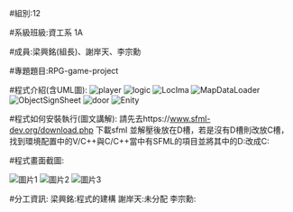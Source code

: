 #組別:12

#系級班級:資工系 1A

#成員:梁興銘(組長)、謝岸天、李宗勳

#專題題目:RPG-game-project

#程式介紹(含UML圖):
![player](https://github.com/Grooi/RPG-game-project-/assets/165006213/71787147-e3db-4863-8aa0-5c52b4c36208)
![logic](https://github.com/Grooi/RPG-game-project-/assets/165006213/f28a86e2-4f25-4be2-bb65-e6cf60074668)
![LocIma](https://github.com/Grooi/RPG-game-project-/assets/165006213/2d7e942c-c08e-42c7-b741-913f6821b073)
![MapDataLoader](https://github.com/Grooi/RPG-game-project-/assets/165006213/70940ab0-896f-470c-bbef-ade65ff3102e)
![ObjectSignSheet](https://github.com/Grooi/RPG-game-project-/assets/165006213/e655c1bd-4d91-4860-a0bc-bb7cc76c94d9)
![door](https://github.com/Grooi/RPG-game-project-/assets/165006213/7f1d7308-9513-460d-946e-0959bab8ad3f)
![Enity](https://github.com/Grooi/RPG-game-project-/assets/165006213/18019edb-b16b-49a5-8ff0-0754ef89a329)


#程式如何安裝執行(圖文講解):
請先去https://www.sfml-dev.org/download.php 下載sfml
並解壓後放在D槽，若是沒有D槽則改放C槽，找到環境配置中的V/C++與C/C++當中有SFML的項目並將其中的D:改成C:


#程式畫面截圖:


![圖片1](https://github.com/Grooi/RPG-game-project-/assets/165006213/6808023a-7e8a-4e29-a207-9f46a6df34c2)
![圖片2](https://github.com/Grooi/RPG-game-project-/assets/165006213/e29e4e8a-a67c-4ae8-b6ba-ff25591ac4ec)
![圖片3](https://github.com/Grooi/RPG-game-project-/assets/165006213/00e2566d-00c2-4c10-8c96-2505d8eda09a)

#分工資訊:
梁興銘:程式的建構
謝岸天:未分配
李宗勳:
